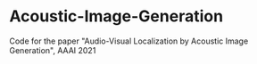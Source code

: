 # Acoustic-Image-Generation
Code for the paper "Audio-Visual Localization by Acoustic Image Generation", AAAI 2021
